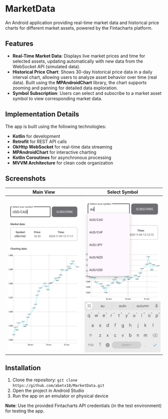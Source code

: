 # MarketData
An Android application providing real-time market data and historical price charts for different market assets, powered by the Fintacharts platform.

## Features
- **Real-Time Market Data**: Displays live market prices and time for selected assets, updating automatically with new data from the WebSocket API (simulated data).
- **Historical Price Chart**: Shows 30-day historical price data in a daily interval chart, allowing users to analyze asset behavior over time (real data). Built using the **MPAndroidChart** library, the chart supports zooming and panning for detailed data exploration.
- **Symbol Subscription**: Users can select and subscribe to a market asset symbol to view corresponding market data.

## Implementation Details
The app is built using the following technologies:
- **Kotlin** for development
- **Retrofit** for REST API calls
- **OkHttp WebSocket** for real-time data streaming
- **MPAndroidChart** for interactive charting
- **Kotlin Coroutines** for asynchronous processing
- **MVVM Architecture** for clean code organization

## Screenshots

|      Main View       |       Select Symbol       |
| :-------------------: | :-----------------------: |
| ![Main View](app/screenshots/MainView.jpg) | ![Select Symbol](app/screenshots/SelectSymbol.jpg) |

## Installation
1. Clone the repository: `git clone https://github.com/abetx10/MarketData.git`
2. Open the project in Android Studio
3. Run the app on an emulator or physical device

**Note**: Use the provided Fintacharts API credentials (in the test environment) for testing the app.
